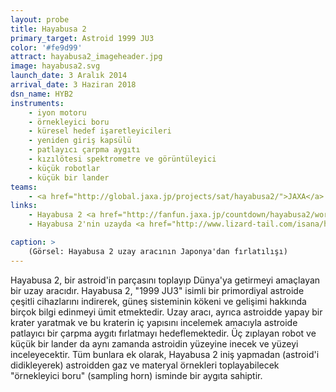 ```yaml
---
layout: probe
title: Hayabusa 2
primary_target: Astroid 1999 JU3
color: '#fe9d99'
attract: hayabusa2_imageheader.jpg
image: hayabusa2.svg
launch_date: 3 Aralık 2014
arrival_date: 3 Haziran 2018
dsn_name: HYB2
instruments:
    - iyon motoru
    - örnekleyici boru
    - küresel hedef işaretleyicileri
    - yeniden giriş kapsülü
    - patlayıcı çarpma aygıtı
    - kızılötesi spektrometre ve görüntüleyici
    - küçük robotlar
    - küçük bir lander
teams:
    - <a href="http://global.jaxa.jp/projects/sat/hayabusa2/">JAXA</a>
links:
    - Hayabusa 2 <a href="http://fanfun.jaxa.jp/countdown/hayabusa2/works.html">fan art'ı</a>
    - Hayabusa 2'nin uzayda <a href="http://www.lizard-tail.com/isana/hayabusa2/">bulunduğu konumun</a> yörüngesel görünüşü

caption: >
    (Görsel: Hayabusa 2 uzay aracının Japonya'dan fırlatılışı)
---
```

Hayabusa 2, bir astroid'in parçasını toplayıp Dünya'ya getirmeyi amaçlayan bir uzay aracıdır. Hayabusa 2, "1999 JU3" isimli bir primordiyal astroide çeşitli cihazlarını indirerek, güneş sisteminin kökeni ve gelişimi hakkında birçok bilgi edinmeyi ümit etmektedir. Uzay aracı, ayrıca astroidde yapay bir krater yaratmak ve bu kraterin iç yapısını incelemek amacıyla astroide patlayıcı bir çarpma aygıtı fırlatmayı hedeflemektedir. Üç zıplayan robot ve küçük bir lander da aynı zamanda astroidin yüzeyine inecek ve yüzeyi inceleyecektir. Tüm bunlara ek olarak, Hayabusa 2 iniş yapmadan (astroid'i didikleyerek) astroidden gaz ve materyal örnekleri toplayabilecek "örnekleyici boru" (sampling horn) isminde bir aygıta sahiptir.
